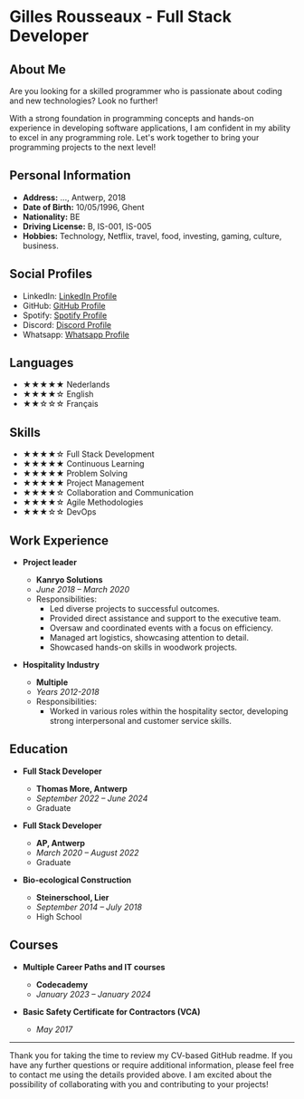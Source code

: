 # Gilles Rousseaux - Full Stack Developer

<p align="center">
<!--   <img src="https://your-image-url.com" alt="Profile Picture"> -->
</p>

## About Me

Are you looking for a skilled programmer who is passionate about coding and new technologies? Look no further! 

With a strong foundation in programming concepts and hands-on experience in developing software applications, I am confident in my ability to excel in any programming role. Let's work together to bring your programming projects to the next level!

## Personal Information

- **Address:** ..., Antwerp, 2018
- **Date of Birth:** 10/05/1996, Ghent
- **Nationality:** BE
- **Driving License:** B, IS-001, IS-005
- **Hobbies:** Technology, Netflix, travel, food, investing, gaming, culture, business.

## Social Profiles

- LinkedIn: [LinkedIn Profile](https://www.linkedin.com/in/gillesrousseaux)
- GitHub: [GitHub Profile](https://github.com/gllsrssx)
- Spotify: [Spotify Profile](https://open.spotify.com/user/117959997?si=N1rWWC6UQwGBM2jQGnPaOA)
- Discord: [Discord Profile](discordapp.com/users/gllsrssx)
- Whatsapp: [Whatsapp Profile](https://wa.me/32473117171)

## Languages

- ★★★★★ Nederlands
- ★★★★☆ English
- ★★☆☆☆ Français

## Skills

- ★★★★☆ Full Stack Development
- ★★★★★ Continuous Learning
- ★★★★★ Problem Solving
- ★★★★★ Project Management
- ★★★★☆ Collaboration and Communication
- ★★★★☆ Agile Methodologies
- ★★★☆☆ DevOps

## Work Experience

- **Project leader**
  - **Kanryo Solutions**
  - *June 2018 – March 2020*
  - Responsibilities:
    - Led diverse projects to successful outcomes.
    - Provided direct assistance and support to the executive team.
    - Oversaw and coordinated events with a focus on efficiency.
    - Managed art logistics, showcasing attention to detail.
    - Showcased hands-on skills in woodwork projects.

- **Hospitality Industry**
  - **Multiple**
  - *Years 2012-2018*
  - Responsibilities:
    - Worked in various roles within the hospitality sector, developing strong interpersonal and customer service skills.

## Education

- **Full Stack Developer**
  - **Thomas More, Antwerp**
  - *September 2022 – June 2024*
  - Graduate

- **Full Stack Developer**
  - **AP, Antwerp**
  - *March 2020 – August 2022*
  - Graduate

- **Bio-ecological Construction**
  - **Steinerschool, Lier**
  - *September 2014 – July 2018*
  - High School

## Courses

- **Multiple Career Paths and IT courses**
  - **Codecademy**
  - *January 2023 – January 2024*

- **Basic Safety Certificate for Contractors (VCA)**
  - *May 2017*

---

Thank you for taking the time to review my CV-based GitHub readme. If you have any further questions or require additional information, please feel free to contact me using the details provided above. I am excited about the possibility of collaborating with you and contributing to your projects!
